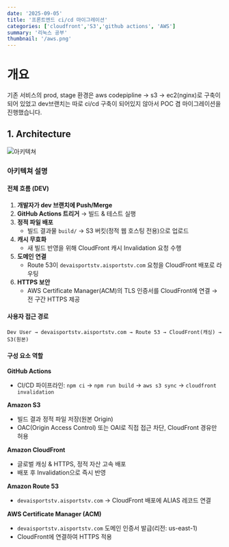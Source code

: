 ```yaml
---
date: '2025-09-05'
title: '프론트엔드 ci/cd 마이그레이션'
categories: ['cloudfront','S3','github actions', 'AWS']
summary: '리눅스 공부'
thumbnail: '/aws.png'
---
```

# 개요

기존 서비스의 prod, stage 환경은 aws codepipline -> s3 -> ec2(nginx)로 구축이 되어 있었고 dev브랜치는 따로 ci/cd 구축이 되어있지 않아서 POC 겸 마이그레이션을 진행했습니다.

## 1. Architecture

![아키텍쳐](/images/ci-cd-01.png)

### 아키텍쳐 설명

#### 전체 흐름 (DEV)
1. **개발자가 dev 브랜치에 Push/Merge**
2. **GitHub Actions 트리거** → 빌드 & 테스트 실행
3. **정적 파일 배포**
   - 빌드 결과물 `build/` → S3 버킷(정적 웹 호스팅 전용)으로 업로드
4. **캐시 무효화**
   - 새 빌드 반영을 위해 CloudFront 캐시 Invalidation 요청 수행
5. **도메인 연결**
   - Route 53이 `devaisportstv.aisportstv.com` 요청을 CloudFront 배포로 라우팅
6. **HTTPS 보안**
   - AWS Certificate Manager(ACM)의 TLS 인증서를 CloudFront에 연결 → 전 구간 HTTPS 제공

#### 사용자 접근 경로
```
Dev User → devaisportstv.aisportstv.com → Route 53 → CloudFront(캐싱) → S3(원본)
```

#### 구성 요소 역할

**GitHub Actions**
- CI/CD 파이프라인: `npm ci` → `npm run build` → `aws s3 sync` → `cloudfront invalidation`

**Amazon S3**
- 빌드 결과 정적 파일 저장(원본 Origin)
- OAC(Origin Access Control) 또는 OAI로 직접 접근 차단, CloudFront 경유만 허용

**Amazon CloudFront**
- 글로벌 캐싱 & HTTPS, 정적 자산 고속 배포
- 배포 후 Invalidation으로 즉시 반영

**Amazon Route 53**
- `devaisportstv.aisportstv.com` → CloudFront 배포에 ALIAS 레코드 연결

**AWS Certificate Manager (ACM)**
- `devaisportstv.aisportstv.com` 도메인 인증서 발급(리전: us-east-1)
- CloudFront에 연결하여 HTTPS 적용

